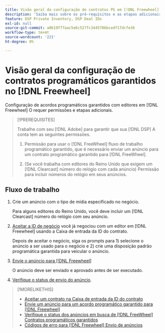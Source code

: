 ```yaml
---
title: Visão geral da configuração de contratos PG em [!DNL Freewheel]
description: 'Saiba mais sobre os pré-requisitos e as etapas adicionais necessárias para executar anúncios para ofertas programáticas garantidas com editores no [!DNL Freewheel]. '
feature: DSP Private Inventory, DSP Deal IDs
exl-id: null
source-git-commit: a0619f77aac5e6c527fc344570bbcedf17dcfe36
workflow-type: tm+mt
source-wordcount: '221'
ht-degree: 0%

---
```


# Visão geral da configuração de contratos programáticos garantidos no [!DNL Freewheel]

Configuração de acordos programáticos garantidos com editores em [!DNL Freewheel] O requer permissões e etapas adicionais.

>[!PREREQUISITES]
>
>Trabalhe com seu [!DNL Adobe] para garantir que sua [!DNL DSP] A conta tem as seguintes permissões.
>
>1. Permissão para usar o [!DNL FreeWheel] fluxo de trabalho programático garantido, que é necessário enviar um anúncio para um contrato programático garantido para [!DNL FreeWheel].
>
>1. (Se você trabalha com editores do Reino Unido que exigem um [!DNL Clearcast] número do relógio com cada anúncio) Permissão para incluir números do relógio em seus anúncios.


## Fluxo de trabalho

1. Crie um anúncio com o tipo de mídia especificado no negócio.

   Para alguns editores do Reino Unido, você deve incluir um [!DNL Clearcast] número do relógio com seu anúncio.

1. [Aceitar a ID de negócio](#programmatic-guaranteed-set-up.md#pg-setup-deal-id-inbox) você já negociou com um editor em [!DNL Freewheel] usando a Caixa de entrada da ID do contrato.

   Depois de aceitar o negócio, siga os prompts para 1) selecione o anúncio a ser usado para o negócio e 2) crie uma disposição padrão programática garantida para veicular o anúncio.

1. [Envie o anúncio para [!DNL Freewheel]](freewheel-submit.md)

   O anúncio deve ser enviado e aprovado antes de ser executado.

1. [Verifique o status de envio do anúncio](freewheel-check-status.md).

>[!MORELIKETHIS]
>
>* [Aceitar um contrato na Caixa de entrada da ID do contrato](deal-id-inbox-accept.md)
>* [Envie um anúncio para um acordo programático garantido para [!DNL Freewheel]](freewheel-submit.md)
>* [Verifique o status dos anúncios em busca de [!DNL FreeWheel] Contratos programáticos garantidos](freewheel-check-status.md)
>* [Códigos de erro para [!DNL Freewheel] Envio de anúncios](freewheel-error-codes.md)

